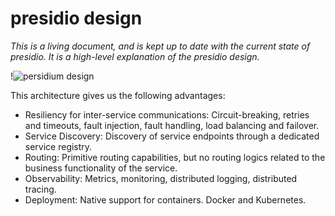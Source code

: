 # presidio design

_This is a living document, and is kept up to date with the current state of
presidio. It is a high-level explanation of the presidio design._

!![persidium design](https://user-images.githubusercontent.com/17064840/42417551-034ff1ea-8296-11e8-8913-002ed9904fab.png)

This architecture gives us the following advantages:
* Resiliency for inter-service communications: Circuit-breaking, retries and timeouts, fault injection, fault handling, load balancing and failover.
* Service Discovery: Discovery of service endpoints through a dedicated service registry.
* Routing: Primitive routing capabilities, but no routing logics related to the business functionality of the service.
* Observability: Metrics, monitoring, distributed logging, distributed tracing.
* Deployment: Native support for containers. Docker and Kubernetes.
